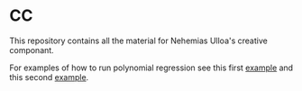 # CC

This repository contains all the material for Nehemias Ulloa's creative componant.

For examples of how to run polynomial regression see this first [example](Examples/Examples.md) and this second [example](Examples/Examples2.md).